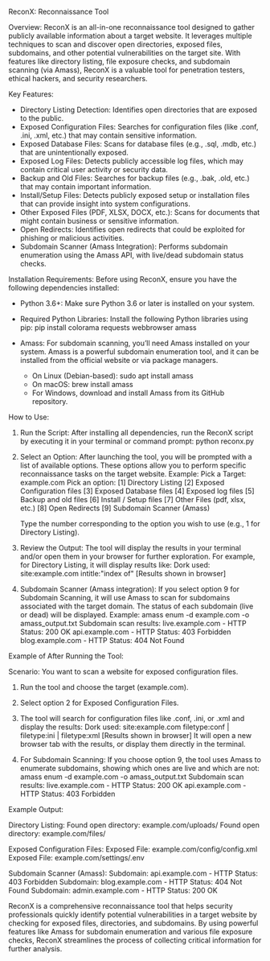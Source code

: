 
ReconX: Reconnaissance Tool

Overview:
ReconX is an all-in-one reconnaissance tool designed to gather publicly available information about a target website. 
It leverages multiple techniques to scan and discover open directories, exposed files, subdomains, and other potential vulnerabilities 
on the target site. With features like directory listing, file exposure checks, and subdomain scanning (via Amass), ReconX is a valuable tool 
for penetration testers, ethical hackers, and security researchers.

Key Features:
- Directory Listing Detection: Identifies open directories that are exposed to the public.
- Exposed Configuration Files: Searches for configuration files (like .conf, .ini, .xml, etc.) that may contain sensitive information.
- Exposed Database Files: Scans for database files (e.g., .sql, .mdb, etc.) that are unintentionally exposed.
- Exposed Log Files: Detects publicly accessible log files, which may contain critical user activity or security data.
- Backup and Old Files: Searches for backup files (e.g., .bak, .old, etc.) that may contain important information.
- Install/Setup Files: Detects publicly exposed setup or installation files that can provide insight into system configurations.
- Other Exposed Files (PDF, XLSX, DOCX, etc.): Scans for documents that might contain business or sensitive information.
- Open Redirects: Identifies open redirects that could be exploited for phishing or malicious activities.
- Subdomain Scanner (Amass Integration): Performs subdomain enumeration using the Amass API, with live/dead subdomain status checks.

Installation Requirements:
Before using ReconX, ensure you have the following dependencies installed:

- Python 3.6+: Make sure Python 3.6 or later is installed on your system.
- Required Python Libraries: Install the following Python libraries using pip:
    pip install colorama requests webbrowser amass

- Amass: For subdomain scanning, you’ll need Amass installed on your system. Amass is a powerful subdomain enumeration tool, 
  and it can be installed from the official website or via package managers.
  - On Linux (Debian-based):
      sudo apt install amass
  - On macOS:
      brew install amass
  - For Windows, download and install Amass from its GitHub repository.

How to Use:
1. Run the Script: After installing all dependencies, run the ReconX script by executing it in your terminal or command prompt:
    python reconx.py

2. Select an Option: After launching the tool, you will be prompted with a list of available options. These options allow you to 
   perform specific reconnaissance tasks on the target website.
   Example:
    Pick a Target: example.com
    Pick an option:
    [1] Directory Listing
    [2] Exposed Configuration files
    [3] Exposed Database files
    [4] Exposed log files
    [5] Backup and old files
    [6] Install / Setup files
    [7] Other Files (pdf, xlsx, etc.)
    [8] Open Redirects
    [9] Subdomain Scanner (Amass)

   Type the number corresponding to the option you wish to use (e.g., 1 for Directory Listing).

3. Review the Output: The tool will display the results in your terminal and/or open them in your browser for further exploration.
   For example, for Directory Listing, it will display results like:
    Dork used: site:example.com intitle:"index of"
    [Results shown in browser]

4. Subdomain Scanner (Amass integration): If you select option 9 for Subdomain Scanning, it will use Amass to scan for subdomains 
   associated with the target domain. The status of each subdomain (live or dead) will be displayed.
   Example:
    amass enum -d example.com -o amass_output.txt
    Subdomain scan results:
    live.example.com - HTTP Status: 200 OK
    api.example.com - HTTP Status: 403 Forbidden
    blog.example.com - HTTP Status: 404 Not Found

Example of After Running the Tool:

Scenario: You want to scan a website for exposed configuration files.

1. Run the tool and choose the target (example.com).
2. Select option 2 for Exposed Configuration Files.
3. The tool will search for configuration files like .conf, .ini, or .xml and display the results:
    Dork used: site:example.com filetype:conf | filetype:ini | filetype:xml
    [Results shown in browser]
   It will open a new browser tab with the results, or display them directly in the terminal.

4. For Subdomain Scanning: If you choose option 9, the tool uses Amass to enumerate subdomains, showing which ones are live and which are not:
    amass enum -d example.com -o amass_output.txt
    Subdomain scan results:
    live.example.com - HTTP Status: 200 OK
    api.example.com - HTTP Status: 403 Forbidden

Example Output:

Directory Listing:
    Found open directory: example.com/uploads/
    Found open directory: example.com/files/

Exposed Configuration Files:
    Exposed File: example.com/config/config.xml
    Exposed File: example.com/settings/.env

Subdomain Scanner (Amass):
    Subdomain: api.example.com - HTTP Status: 403 Forbidden
    Subdomain: blog.example.com - HTTP Status: 404 Not Found
    Subdomain: admin.example.com - HTTP Status: 200 OK

ReconX is a comprehensive reconnaissance tool that helps security professionals quickly identify potential vulnerabilities in a target website 
by checking for exposed files, directories, and subdomains. By using powerful features like Amass for subdomain enumeration and various file exposure 
checks, ReconX streamlines the process of collecting critical information for further analysis.
